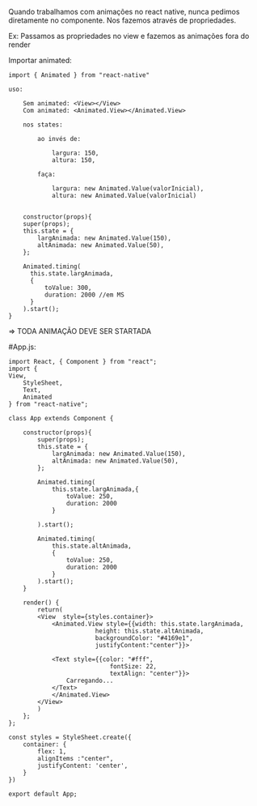 Quando trabalhamos com animações no react native, nunca pedimos diretamente no componente. Nos fazemos através de propriedades.

Ex: Passamos as propriedades no view e fazemos as animações fora do render

Importar animated:

    import { Animated } from "react-native"

    uso:

        Sem animated: <View></View>
        Com animated: <Animated.View></Animated.View>

        nos states:

            ao invés de:

                largura: 150,
                altura: 150,

            faça:

                largura: new Animated.Value(valorInicial),
                altura: new Animated.Value(valorInicial)

        
        constructor(props){
        super(props);
        this.state = {
            largAnimada: new Animated.Value(150),
            altAnimada: new Animated.Value(50), 
        };

        Animated.timing(
          this.state.largAnimada,
          {
              toValue: 300,
              duration: 2000 //em MS
          }
        ).start();
    }

=> TODA ANIMAÇÃO DEVE SER STARTADA

#App.js:

    import React, { Component } from "react";
    import { 
    View, 
        StyleSheet, 
        Text,
        Animated
    } from "react-native";

    class App extends Component {

        constructor(props){
            super(props);
            this.state = {
                largAnimada: new Animated.Value(150),
                altAnimada: new Animated.Value(50), 
            };

            Animated.timing(
                this.state.largAnimada,{
                    toValue: 250,
                    duration: 2000
                }
                
            ).start();

            Animated.timing(
                this.state.altAnimada,
                {
                    toValue: 250,
                    duration: 2000
                }
            ).start();
        }

        render() {
            return(
            <View  style={styles.container}>
                <Animated.View style={{width: this.state.largAnimada, 
                            height: this.state.altAnimada, 
                            backgroundColor: "#4169e1", 
                            justifyContent:"center"}}>

                <Text style={{color: "#fff", 
                                fontSize: 22, 
                                textAlign: "center"}}>
                    Carregando...
                </Text>
                </Animated.View>
            </View>
            )
        };
    };

    const styles = StyleSheet.create({
        container: {
            flex: 1,
            alignItems :"center",
            justifyContent: 'center',
        }
    })

    export default App;

